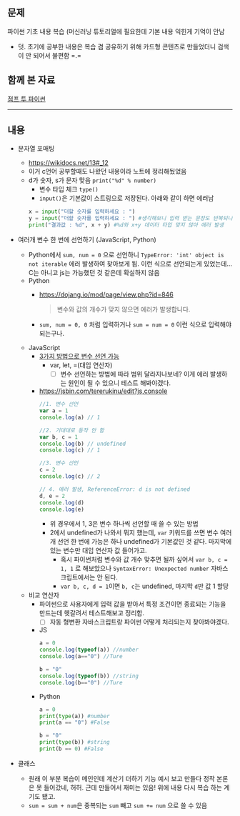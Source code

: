 ## 문제
파이썬 기초 내용 복습
(머신러닝 튜토리얼에 필요한데 기본 내용 익힌게 기억이 안남
- 덧. 초기에 공부한 내용은 복습 겸 공유하기 위해 카드형 콘텐츠로 만들었더니 검색이 안 되어서 불편함 =.=


## 함께 본 자료
[점프 투 파이썬](https://wikidocs.net/book/1)

---

## 내용

- 문자열 포매팅
  - https://wikidocs.net/13#_12
  - 이거 c언어 공부할때도 나왔던 내용이라 노트에 정리해뒀었음
  - d가 숫자, s가 문자 맞음 `print("%d" % number)`
    - 변수 타입 체크 `type()`
    - `input()`은 기본값이 스트링으로 저장된다. 아래와 같이 하면 에러남
    ```py
    x = input("더할 숫자를 입력하세요 : ")
    y = input("더할 숫자를 입력하세요 : ") #생각해보니 입력 받는 문장도 반복되니까 문자열 포매팅 사용하는게 편할 듯
    print("결과값 : %d", x + y) #%d와 x+y 데이터 타입 맞지 않아 에러 발생
    ```

- 여러개 변수 한 번에 선언하기 (JavaScript, Python)
  -  Python에서 `sum, num = 0` 으로 선언하니 `TypeError: 'int' object is not iterable` 에러 발생하여 찾아보게 됨. 이런 식으로 선언되는게 있었는데... C는 아니고 js는 가능했던 것 같은데 확실하지 않음
  - Python
    - https://dojang.io/mod/page/view.php?id=846
      > 변수와 값의 개수가 맞지 않으면 에러가 발생합니다.

    - `sum, num = 0, 0` 처럼 입력하거나 `sum = num = 0` 이런 식으로 입력해야 되는구나.
  - JavaScript
    - [3가지 방법으로 변수 선언 가능](https://developer.mozilla.org/ko/docs/Web/JavaScript/Guide/Values,_variables,_and_literals)
      - var, let, =(대입 연산자)
        - [ ] 변수 선언하는 방법에 따라 범위 달라지나보네? 이게 에러 발생하는 원인이 될 수 있으니 테스트 해봐야겠다.
    - https://jsbin.com/tererukinu/edit?js,console
      ```js
      //1. 변수 선언
      var a = 1
      console.log(a) // 1

      //2. 기대대로 동작 안 함
      var b, c = 1
      console.log(b) // undefined
      console.log(c) // 1

      //3. 변수 선언
      c = 2
      console.log(c) // 2

      // 4. 에러 발생, ReferenceError: d is not defined
      d, e = 2
      console.log(d)
      console.log(e)
      ```
      - 위 경우에서 1, 3은 변수 하나씩 선언할 때 쓸 수 있는 방법
      - 2에서 undefined가 나와서 뭐지 했는데, `var` 키워드를 쓰면 변수 여러개 선언 한 번에 가능은 하나 undefined가 기본값인 것 같다. 마지막에 있는 변수만 대입 연산자 값 들어가고.
        - 혹시 파이썬처럼 변수와 값 개수 맞추면 될까 싶어서 `var b, c = 1, 1` 로 해보았으나 `SyntaxError: Unexpected number` 자바스크립트에서는 안 된다.
        - `var b, c, d = 1`이면 `b, c`는 undefined, 마지막 `d`만 값 1 할당
  - 비교 연산자
    - 파이썬으로 사용자에게 입력 값을 받아서 특정 조건이면 종료되는 기능을 만드는데 헷갈려서 테스트해보고 정리함.
      - [ ] 자동 형변환 자바스크립트랑 파이썬 어떻게 처리되는지 찾아봐야겠다.
    - JS
      ```js
      a = 0
      console.log(typeof(a)) //number
      console.log(a=="0") //Ture

      b = "0"
      console.log(typeof(b)) //string
      console.log(b=="0") //Ture
      ```
    - Python
      ```py
      a = 0
      print(type(a)) #number
      print(a == "0") #False

      b = "0"
      print(type(b)) #string
      print(b == 0) #False
      ```

- 클래스
  - 원래 이 부분 복습이 메인인데 계산기 더하기 기능 예시 보고 만들다 정작 본론은 못 들어갔네, 허허. 근데 만들어서 재미는 있음! 위에 내용 다시 복습 하는 계기도 됐고.
  - `sum = sum + num`은 중복되는 `sum` 빼고 `sum += num` 으로 쓸 수 있음

